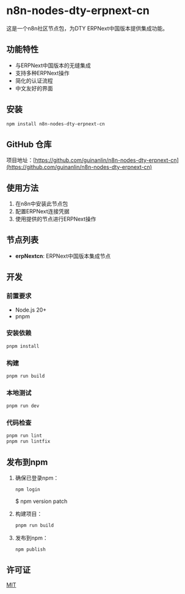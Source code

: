 # n8n-nodes-dty-erpnext-cn

这是一个n8n社区节点包，为DTY ERPNext中国版本提供集成功能。

## 功能特性

- 与ERPNext中国版本的无缝集成
- 支持多种ERPNext操作
- 简化的认证流程
- 中文友好的界面

## 安装

```bash
npm install n8n-nodes-dty-erpnext-cn
```

## GitHub 仓库

项目地址：[https://github.com/guinanlin/n8n-nodes-dty-erpnext-cn](https://github.com/guinanlin/n8n-nodes-dty-erpnext-cn)

## 使用方法

1. 在n8n中安装此节点包
2. 配置ERPNext连接凭据
3. 使用提供的节点进行ERPNext操作

## 节点列表

- **erpNextcn**: ERPNext中国版本集成节点

## 开发

### 前置要求

- Node.js 20+
- pnpm

### 安装依赖

```bash
pnpm install
```

### 构建

```bash
pnpm run build
```

### 本地测试

```bash
pnpm run dev
```

### 代码检查

```bash
pnpm run lint
pnpm run lintfix
```

## 发布到npm

1. 确保已登录npm：
   ```bash
   npm login
   ```
   $ npm version patch

2. 构建项目：
   ```bash
   pnpm run build
   ```

3. 发布到npm：
   ```bash
   npm publish
   ```

## 许可证

[MIT](LICENSE.md)
